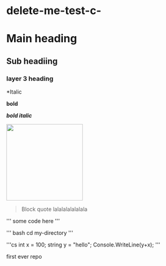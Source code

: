 # delete-me-test-c-

# Main heading
## Sub headiing 
### layer 3 heading

*Italic

**bold**

***bold italic***

<img src="https://images2.minutemediacdn.com/image/upload/c_crop,h_1193,w_2121,x_0,y_64/v1565279671/shape/mentalfloss/578211-gettyimages-542930526.jpg?itok=OC39JJLs" width ="200">

> Block quote lalalalalalalala 



''' 
some code here
'''

''' bash
cd my-directory
'''

'''cs
int x = 100;
string y = "hello";
Console.WriteLine(y+x);
'''

first ever repo
